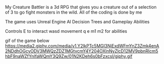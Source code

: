 My Creature Battler is a 3d RPG that gives you a creature out of a selection of 3 to go fight monsters in the wild. All of the coding is done by me

The game uses Unreal Engine AI Decision Trees and Gameplay Abilities

Controls
E to interact
wasd movement
q e m1 m2 for abilities

gif of the game below
https://media2.giphy.com/media/v1.Y2lkPTc5MGI3NjExdWFmYnZ3Zmk4enA2NDdhOGcyODV3MWQzZDZ1MGtvcmY4Y204OXlnNyZlcD12MV9pbnRlcm5hbF9naWZfYnlfaWQmY3Q9Zw/01N2KDeh6s0bFzxcsI/giphy.gif
